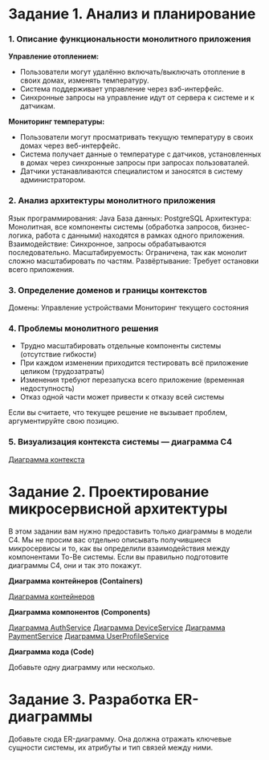 # Задание 1. Анализ и планирование

### 1. Описание функциональности монолитного приложения

**Управление отоплением:**

- Пользователи могут удалённо включать/выключать отопление в своих домах, изменять температуру.
- Система поддерживает управление через вэб-интерфейс.
- Синхронные запросы на управление идут от сервера к системе и к датчикам.

**Мониторинг температуры:**

- Пользователи могут просматривать текущую температуру в своих домах через веб-интерфейс.
- Система получает данные о температуре с датчиков, установленных в домах через синхронные запросы
    при запросах пользоваталей.
- Датчики устанавливаются специалистом и заносятся в систему администратором.

### 2. Анализ архитектуры монолитного приложения

Язык программирования: Java
База данных: PostgreSQL
Архитектура: Монолитная, все компоненты системы (обработка запросов, бизнес-логика, работа с данными) находятся в рамках одного приложения.
Взаимодействие: Синхронное, запросы обрабатываются последовательно.
Масштабируемость: Ограничена, так как монолит сложно масштабировать по частям.
Развёртывание: Требует остановки всего приложения.


### 3. Определение доменов и границы контекстов

Домены:
Управление устройствами
Мониторинг текущего состояния

### **4. Проблемы монолитного решения**

- Трудно масштабировать отдельные компоненты системы (отсутствие гибкости)
- При каждом изменении приходится тестировать всё приложение целиком (трудозатраты)
- Изменения требуют перезапуска всего приложение (временная недоступность)
- Отказ одной части может привести к отказу всей системы

Если вы считаете, что текущее решение не вызывает проблем, аргументируйте свою позицию.

### 5. Визуализация контекста системы — диаграмма С4

[Диаграмма контекста](smart-home-monolith/diagrams/context/Context.puml)

# Задание 2. Проектирование микросервисной архитектуры

В этом задании вам нужно предоставить только диаграммы в модели C4. Мы не просим вас отдельно описывать получившиеся микросервисы и то, как вы определили взаимодействия между компонентами To-Be системы. Если вы правильно подготовите диаграммы C4, они и так это покажут.

**Диаграмма контейнеров (Containers)**

[Диаграмма контейнеров](smart-home-monolith/diagrams/container/Container.puml)

**Диаграмма компонентов (Components)**

[Диаграмма AuthService](smart-home-monolith/diagrams/component/AuthService.puml)
[Диаграмма DeviceService](smart-home-monolith/diagrams/component/DeviceService.puml)
[Диаграмма PaymentService](smart-home-monolith/diagrams/component/PaymentService.puml)
[Диаграмма UserProfileService](smart-home-monolith/diagrams/component/UserProfileService.puml)

**Диаграмма кода (Code)**

Добавьте одну диаграмму или несколько.

# Задание 3. Разработка ER-диаграммы

Добавьте сюда ER-диаграмму. Она должна отражать ключевые сущности системы, их атрибуты и тип связей между ними.
